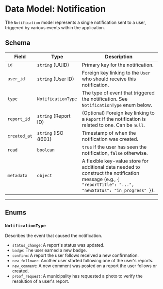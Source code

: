 # Data Model: Notification

The `Notification` model represents a single notification sent to a user, triggered by various events within the application.

## Schema

| Field       | Type                 | Description                                                                                              |
| ----------- | -------------------- | -------------------------------------------------------------------------------------------------------- |
| `id`        | `string` (UUID)      | Primary key for the notification.                                                                        |
| `user_id`   | `string` (User ID)   | Foreign key linking to the `User` who should receive this notification.                                  |
| `type`      | `NotificationType`   | The type of event that triggered the notification. See `NotificationType` enum below.                    |
| `report_id` | `string` (Report ID) | (Optional) Foreign key linking to a `Report` if the notification is related to one. Can be `null`.       |
| `created_at`| `string` (ISO 8601)  | Timestamp of when the notification was created.                                                          |
| `read`      | `boolean`            | `true` if the user has seen the notification, `false` otherwise.                                         |
| `metadata`  | `object`             | A flexible key-value store for additional data needed to construct the notification message (e.g., `{ "reportTitle": "...", "newStatus": "in_progress" }`). |

---

## Enums

### `NotificationType`

Describes the event that caused the notification.

-   `status_change`: A report's status was updated.
-   `badge`: The user earned a new badge.
-   `confirm`: A report the user follows received a new confirmation.
-   `new_follower`: Another user started following one of the user's reports.
-   `new_comment`: A new comment was posted on a report the user follows or created.
-   `proof_request`: A municipality has requested a photo to verify the resolution of a user's report.
